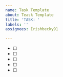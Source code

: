 ```yaml
---
name: Task Template
about: Teask Template
title: 'TASK: '
labels: ''
assignees: Irishbecky91

---
```


- [ ] 
- [ ] 
- [ ] 
- [ ] 
- [ ]
